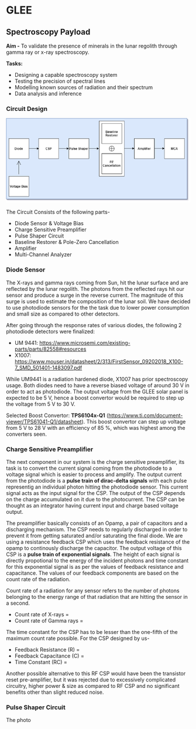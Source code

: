 # GLEE
## Spectroscopy Payload
**Aim -** To validate the presence of minerals in the lunar regolith through gamma ray or x-ray spectroscopy.

**Tasks:**
- Designing a capable spectroscopy system
- Testing the precision of spectral lines
- Modelling known sources of radiation and their spectrum
- Data analysis and inference
### Circuit Design
![image](./Overall_Circuit.png)

The Circuit Consists of the following parts-
- Diode Sensor & Voltage Bias
- Charge Sensitive Preamplifier
- Pulse Shaper Circuit
- Baseline Restorer & Pole-Zero Cancellation
- Amplifier
- Multi-Channel Analyzer

### Diode Sensor

The X-rays and gamma rays coming from Sun, hit the lunar surface and are reflected by the lunar regolith. The photons from the reflected rays hit our sensor and produce a surge in the reverse current. The magnitude of this surge is used to estimate the composition of the lunar soil. We have decided to use photodiode sensors for the the task due to lower power consumption and small size as compared to other detectors. 

After going through the response rates of various diodes, the following 2 photodiode detectors were finalized:
- UM 9441: https://www.microsemi.com/existing-parts/parts/82558#resources
- X1007: https://www.mouser.in/datasheet/2/313/FirstSensor_09202018_X100-7_SMD_501401-1483097.pdf

While UM9441 is a radiation hardened diode, X1007 has prior spectroscopy usage. Both diodes need to have a reverse biased voltage of around 30 V in order to act as photodiode. 
The output voltage from the GLEE solar panel is expected to be 5 V, hence a boost convertor would be required to step up the voltage from 5 V to 30 V.

Selected Boost Convertor: **TPS6104x-Q1**  (https://www.ti.com/document-viewer/TPS61041-Q1/datasheet).
This boost convertor can step up voltage from 5 V to 28 V with an efficiency of 85 %, which was highest among the converters seen.

### Charge Sensitive Preamplifier

The next component in our system is the charge sensitive preamplifier, its task is to convert the current signal coming from the photodiode to a voltage signal which is easier to process and amplify. The output current from the photodiode is a **pulse train of dirac-delta signals** with each pulse representig an individual photon hitting the photodiode sensor. This current signal acts as the input signal for the CSP. The output of the CSP depends on the charge accumulated on it due to the photocurrent. The CSP can be thought as an integrator having current input and charge based voltage output.

The preamplifier basically consists of an Opamp, a pair of capacitors and a discharging mechanism. The CSP needs to regularly discharged in order to prevent it from getting saturated and/or saturating the final diode. We are using a resistance feedback CSP which uses the feedback resistance of the opamp to continously discharge the capacitor. The output voltage of this CSP is a **pulse train of exponential signals**. The height of each signal is directly propotional to the energy of the incident photons and time constant for this exponential signal is as per the values of feedback resistance and capacitance. The values of our feedback components are based on the count rate of the radiation. 

Count rate of a radiation for any sensor refers to the number of photons belonging to the energy range of that radiation that are hitting the sensor in a second.
- Count rate of X-rays =
- Count rate of Gamma rays =

The time constant for the CSP has to be lesser than the one-fifth of the maximum count rate possible. For the CSP designed by us-
- Feedback Resistance (R) =
- Feedback Capacitance (C) =
- Time Constant (RC) =

Another possible alternative to this RF CSP would have been the transistor reset pre-amplifier, but it was rejected due to excessively complicated circuitry, higher power & size as compared to RF CSP and no significant benefits other than slight reduced noise.

### Pulse Shaper Circuit
The photo
